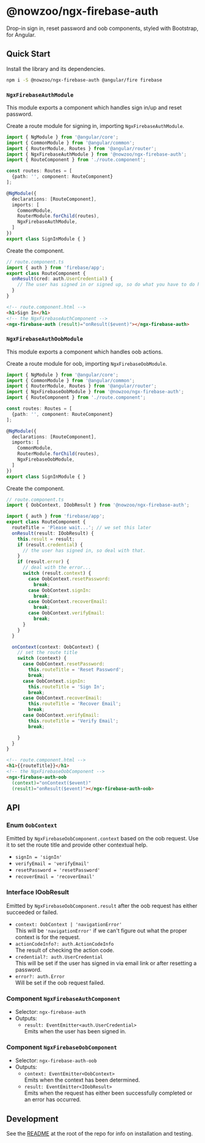# @nowzoo/ngx-firebase-auth

Drop-in sign in, reset password and oob components, styled with Bootstrap, for Angular.


## Quick Start

Install the library and its dependencies.

```bash
npm i -S @nowzoo/ngx-firebase-auth @angular/fire firebase
```

### `NgxFirebaseAuthModule`

This module exports a component which handles sign in/up and reset password.

Create a route module for signing in, importing `NgxFirebaseAuthModule`.
```ts
import { NgModule } from '@angular/core';
import { CommonModule } from '@angular/common';
import { RouterModule, Routes } from '@angular/router';
import { NgxFirebaseAuthModule } from '@nowzoo/ngx-firebase-auth';
import { RouteComponent } from './route.component';

const routes: Routes = [
  {path: '', component: RouteComponent}
];

@NgModule({
  declarations: [RouteComponent],
  imports: [
    CommonModule,
    RouterModule.forChild(routes),
    NgxFirebaseAuthModule,
  ]
})
export class SignInModule { }
```

Create the component. 

```ts 
// route.component.ts
import { auth } from 'firebase/app';
export class RouteComponent {
  onResult(cred: auth.UserCredential) {
    // The user has signed in or signed up, so do what you have to do here.
  }
}
```
```html 
<!-- route.component.html -->
<h1>Sign In</h1>
<!-- the NgxFirebaseAuthComponent -->
<ngx-firebase-auth (result)="onResult($event)"></ngx-firebase-auth>
```

### `NgxFirebaseAuthOobModule`

This module exports a component which handles oob actions.

Create a route module for oob, importing `NgxFirebaseOobModule`.
```ts
import { NgModule } from '@angular/core';
import { CommonModule } from '@angular/common';
import { RouterModule, Routes } from '@angular/router';
import { NgxFirebaseOobModule } from '@nowzoo/ngx-firebase-auth';
import { RouteComponent } from './route.component';

const routes: Routes = [
  {path: '', component: RouteComponent}
];

@NgModule({
  declarations: [RouteComponent],
  imports: [
    CommonModule,
    RouterModule.forChild(routes),
    NgxFirebaseOobModule,
  ]
})
export class SignInModule { }
```

Create the component. 

```ts 
// route.component.ts
import { OobContext, IOobResult } from '@nowzoo/ngx-firebase-auth';

import { auth } from 'firebase/app';
export class RouteComponent {
  routeTitle = 'Please wait...'; // we set this later
  onResult(result: IOobResult) {
    this.result = result;
    if (result.credential) {
      // the user has signed in, so deal with that.
    }
    if (result.error) {
      // deal with the error...
      switch (result.context) {
        case OobContext.resetPassword:
          break;
        case OobContext.signIn:
          break;
        case OobContext.recoverEmail:
          break;
        case OobContext.verifyEmail:
          break;
      }
    }
  }

  onContext(context: OobContext) {
    // set the route title
    switch (context) {
      case OobContext.resetPassword:
        this.routeTitle = 'Reset Password';
        break;
      case OobContext.signIn:
        this.routeTitle = 'Sign In';
        break;
      case OobContext.recoverEmail:
        this.routeTitle = 'Recover Email';
        break;
      case OobContext.verifyEmail:
        this.routeTitle = 'Verify Email';
        break;

    }
  }
}
```
```html 
<!-- route.component.html -->
<h1>{{routeTitle}}</h1>
<!-- the NgxFirebaseOobComponent -->
<ngx-firebase-auth-oob
  (context)="onContext($event)"
  (result)="onResult($event)"></ngx-firebase-auth-oob>
```

## API

### Enum `OobContext` 

Emitted by `NgxFirebaseOobComponent.context` based on the oob request. Use it to set the route title and provide other contextual help.

- `signIn = 'signIn'`
- `verifyEmail = 'verifyEmail'`
- `resetPassword = 'resetPassword'`
- `recoverEmail = 'recoverEmail'`

### Interface IOobResult 

Emitted by `NgxFirebaseOobComponent.result` after the oob request has either succeeded or failed.

- `context: OobContext | 'navigationError'`  
  This will be `'navigationError'` if we can't figure out what the proper context is for the request.
- `actionCodeInfo?: auth.ActionCodeInfo`  
  The result of checking the action code.
- `credential?: auth.UserCredential`  
   This will be set if the user has signed in via email link or after resetting a password.
- `error?: auth.Error`  
  Will be set if the oob request failed.

### Component `NgxFirebaseAuthComponent`

- Selector: `ngx-firebase-auth`
- Outputs:
  - `result: EventEmitter<auth.UserCredential>`   
  Emits when the user has been signed in.

### Component `NgxFirebaseOobComponent`

- Selector: `ngx-firebase-auth-oob`
- Outputs:
  - `context: EventEmitter<OobContext>`  
  Emits when the context has been determined.
  - `result: EventEmitter<IOobResult>`   
  Emits when the request has either been successfully completed or an error has occurred.






## Development

See the [README](https://github.com/nowzoo/ngx) at the root of the repo for info on installation and testing.
